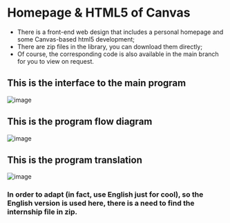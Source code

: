 # Homepage & HTML5 of Canvas
- There is a front-end web design that includes a personal homepage and some Canvas-based html5 development;
- There are zip files in the library, you can download them directly;
- Of course, the corresponding code is also available in the main branch for you to view on request.

## This is the interface to the main program
![image](https://github.com/CUGLin/Homepage-HTML-5-of-Canvas/assets/122336135/884773df-00d4-4aa4-b162-52cdbb77c62f)

## This is the program flow diagram
![image](https://github.com/CUGLin/Homepage-HTML-5-of-Canvas/assets/122336135/58d983eb-666a-4ac6-8de1-def043bc3de6)


## This is the program translation
![image](https://github.com/CUGLin/Homepage-HTML-5-of-Canvas/assets/122336135/09b8fd96-4e26-40e7-9f85-a1fb7ffdf3ac)

### In order to adapt (in fact, use English just for cool), so the English version is used here, there is a need to find the internship file in zip.
